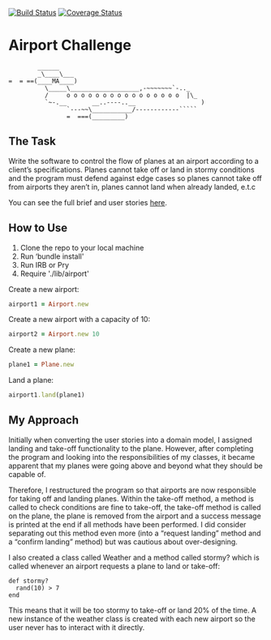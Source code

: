 [![Build Status](https://travis-ci.org/JAstbury/airport_challenge.svg?branch=master)](https://travis-ci.org/JAstbury/airport_challenge) [![Coverage Status](https://coveralls.io/repos/github/makersacademy/airport_challenge/badge.svg)](https://coveralls.io/github/makersacademy/airport_challenge)

Airport Challenge
=================

```
        ______
        _\____\___
=  = ==(____MA____)
          \_____\___________________,-~~~~~~~`-.._
          /     o o o o o o o o o o o o o o o o  |\_
          `~-.__       __..----..__                  )
                `---~~\___________/------------`````
                =  ===(_________)

```


The Task
-----

Write the software to control the flow of planes at an airport according to a client’s specifications. Planes cannot take off or land in stormy conditions and the program must defend against edge cases so planes cannot take off from airports they aren’t in, planes cannot land when already landed, e.t.c

You can see the full brief and user stories [here](https://github.com/makersacademy/airport_challenge).

How to Use
-----

1. Clone the repo to your local machine
2. Run ‘bundle install'
3. Run IRB or Pry
4. Require './lib/airport'

Create a new airport:
```ruby
airport1 = Airport.new
```
Create a new airport with a capacity of 10:
```ruby
airport2 = Airport.new 10
```
Create a new plane:
```ruby
plane1 = Plane.new
```
Land a plane:
```ruby
airport1.land(plane1)
```


My Approach
-----
Initially when converting the user stories into a domain model, I assigned landing and take-off functionality to the plane. However, after completing the program and looking into the responsibilities of my classes, it became apparent that my planes were going above and beyond what they should be capable of.

Therefore, I restructured the program so that airports are now responsible for taking off and landing planes. Within the take-off method, a method is called to check conditions are fine to take-off, the take-off method is called on the plane, the plane is removed from the airport and a success message is printed at the end if all methods have been performed. I did consider separating out this method even more (into a “request landing” method and a “confirm landing” method) but was cautious about over-designing.

I also created a class called Weather and a method called stormy? which is called whenever an airport requests a plane to land or take-off:

```
def stormy?
  rand(10) > 7
end
```

This means that it will be too stormy to take-off or land 20% of the time. A new instance of the weather class is created with each new airport so the user never has to interact with it directly.
